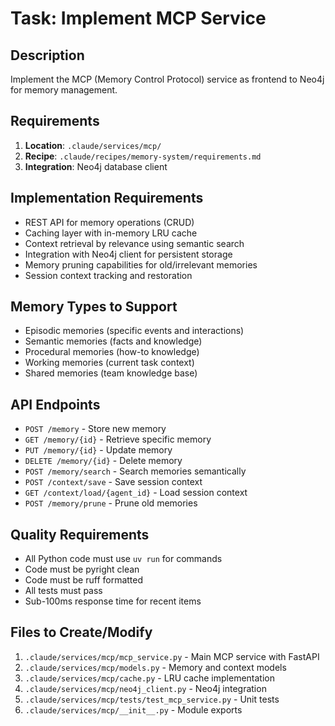 # Task: Implement MCP Service

## Description
Implement the MCP (Memory Control Protocol) service as frontend to Neo4j for memory management.

## Requirements
1. **Location**: `.claude/services/mcp/`
2. **Recipe**: `.claude/recipes/memory-system/requirements.md`
3. **Integration**: Neo4j database client

## Implementation Requirements
- REST API for memory operations (CRUD)
- Caching layer with in-memory LRU cache
- Context retrieval by relevance using semantic search
- Integration with Neo4j client for persistent storage
- Memory pruning capabilities for old/irrelevant memories
- Session context tracking and restoration

## Memory Types to Support
- Episodic memories (specific events and interactions)
- Semantic memories (facts and knowledge)
- Procedural memories (how-to knowledge)
- Working memories (current task context)
- Shared memories (team knowledge base)

## API Endpoints
- `POST /memory` - Store new memory
- `GET /memory/{id}` - Retrieve specific memory
- `PUT /memory/{id}` - Update memory
- `DELETE /memory/{id}` - Delete memory
- `POST /memory/search` - Search memories semantically
- `POST /context/save` - Save session context
- `GET /context/load/{agent_id}` - Load session context
- `POST /memory/prune` - Prune old memories

## Quality Requirements
- All Python code must use `uv run` for commands
- Code must be pyright clean
- Code must be ruff formatted
- All tests must pass
- Sub-100ms response time for recent items

## Files to Create/Modify
1. `.claude/services/mcp/mcp_service.py` - Main MCP service with FastAPI
2. `.claude/services/mcp/models.py` - Memory and context models
3. `.claude/services/mcp/cache.py` - LRU cache implementation
4. `.claude/services/mcp/neo4j_client.py` - Neo4j integration
5. `.claude/services/mcp/tests/test_mcp_service.py` - Unit tests
6. `.claude/services/mcp/__init__.py` - Module exports